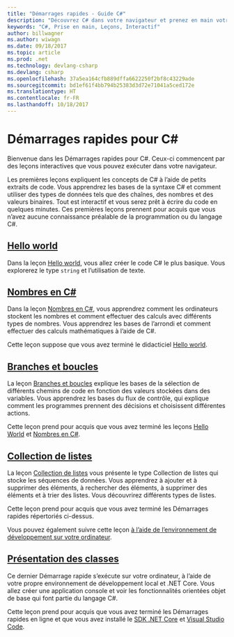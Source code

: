 ```yaml
---
title: "Démarrages rapides - Guide C#"
description: "Découvrez C# dans votre navigateur et prenez en main votre propre environnement de développement"
keywords: "C#, Prise en main, Leçons, Interactif"
author: billwagner
ms.author: wiwagn
ms.date: 09/18/2017
ms.topic: article
ms.prod: .net
ms.technology: devlang-csharp
ms.devlang: csharp
ms.openlocfilehash: 37a5ea164cfb889dffa6622250f2bf8c43229ade
ms.sourcegitcommit: bd1ef61f4bb794b25383d3d72e71041a5ced172e
ms.translationtype: HT
ms.contentlocale: fr-FR
ms.lasthandoff: 10/18/2017
---
```

# <a name="c-quick-starts"></a>Démarrages rapides pour C# #

Bienvenue dans les Démarrages rapides pour C#. Ceux-ci commencent par des leçons interactives que vous pouvez exécuter dans votre navigateur.

Les premières leçons expliquent les concepts de C# à l’aide de petits extraits de code. Vous apprendrez les bases de la syntaxe C# et comment utiliser des types de données tels que des chaînes, des nombres et des valeurs binaires. Tout est interactif et vous serez prêt à écrire du code en quelques minutes. Ces premières leçons prennent pour acquis que vous n’avez aucune connaissance préalable de la programmation ou du langage C#.

## <a name="hello-worldhello-worldyml"></a>[Hello world](hello-world.yml)

Dans la leçon [Hello world](hello-world.yml), vous allez créer le code C# le plus basique. Vous explorerez le type `string` et l’utilisation de texte.

## <a name="numbers-in-cnumbers-in-csharpyml"></a>[Nombres en C#](numbers-in-csharp.yml)

Dans la leçon [Nombres en C#](numbers-in-csharp.yml), vous apprendrez comment les ordinateurs stockent les nombres et comment effectuer des calculs avec différents types de nombres. Vous apprendrez les bases de l’arrondi et comment effectuer des calculs mathématiques à l’aide de C#.

Cette leçon suppose que vous avez terminé le didacticiel [Hello world](hello-world.yml).

## <a name="branches-and-loopsbranches-and-loopsyml"></a>[Branches et boucles](branches-and-loops.yml)

La leçon [Branches et boucles](branches-and-loops.yml) explique les bases de la sélection de différents chemins de code en fonction des valeurs stockées dans des variables. Vous apprendrez les bases du flux de contrôle, qui explique comment les programmes prennent des décisions et choisissent différentes actions.

Cette leçon prend pour acquis que vous avez terminé les leçons [Hello World](hello-world.yml) et [Nombres en C#](numbers-in-csharp.yml).

## <a name="list-collectionlist-collectionyml"></a>[Collection de listes](list-collection.yml)

La leçon [Collection de listes](list-collection.yml) vous présente le type Collection de listes qui stocke les séquences de données. Vous apprendrez à ajouter et à supprimer des éléments, à rechercher des éléments, à supprimer des éléments et à trier des listes. Vous découvrirez différents types de listes.

Cette leçon prend pour acquis que vous avez terminé les Démarrages rapides répertoriés ci-dessus.

Vous pouvez également suivre cette leçon [à l’aide de l’environnement de développement sur votre ordinateur](arrays-and-collections.md).

## <a name="introduction-to-classesintroduction-to-classesmd"></a>[Présentation des classes](introduction-to-classes.md)

Ce dernier Démarrage rapide s’exécute sur votre ordinateur, à l’aide de votre propre environnement de développement local et .NET Core.
Vous allez créer une application console et voir les fonctionnalités orientées objet de base qui font partie du langage C#.

Cette leçon prend pour acquis que vous avez terminé les Démarrages rapides en ligne et que vous avez installé le [SDK .NET Core](http://dot.net/core) et [Visual Studio Code](https://code.visualstudio.com/).
